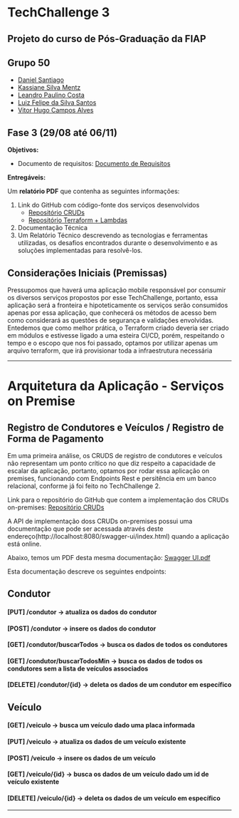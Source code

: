 # TechChallenge 3

## Projeto do curso de Pós-Graduação da FIAP

## Grupo 50

- [Daniel Santiago](https://github.com/SantiagoDDaniel)
- [Kassiane Silva Mentz](https://github.com/kassimentz)
- [Leandro Paulino Costa](https://github.com/LeandroPC)
- [Luiz Felipe da Silva Santos](https://github.com/Felipe-3191)
- [Vitor Hugo Campos Alves](https://github.com/vitorAlves1992/)

## Fase 3 (29/08 até 06/11)

**Objetivos:**

- Documento de requisitos: [Documento de Requisitos](./Documentacao_Funcional_de_Sistema_de_Parquimetro.pdf)

   
**Entregáveis:**

Um **relatório PDF** que contenha as seguintes informações:

1. Link do GitHub com código-fonte dos serviços desenvolvidos
   - [Repositório CRUDs](https://github.com/Felipe-3191/TechChallenge3-CRUDS)
   - [Repositório Terraform + Lambdas](https://github.com/Felipe-3191/Techchallenge3-Estacionamento)
2. Documentação Técnica
3. Um Relatório Técnico descrevendo as tecnologias e ferramentas utilizadas, os desafios encontrados durante o desenvolvimento e as soluções implementadas para resolvê-los.
   



## Considerações Iniciais (Premissas)

Pressupomos que haverá uma aplicação mobile responsável por consumir os diversos serviços propostos por esse TechChallenge, portanto, essa aplicação será a fronteira e hipoteticamente os serviços serão consumidos apenas por essa aplicação, que conhecerá os métodos de acesso bem como considerará as questões de segurança e validações envolvidas.
Entedemos que como melhor prática, o Terraform criado deveria ser criado em módulos e estivesse ligado a uma esteira CI/CD, porém, respeitando o tempo e o escopo que nos foi passado, optamos por utilizar apenas um arquivo terraform, que irá provisionar toda a infraestrutura necessária



---
# Arquitetura da Aplicação - Serviços on Premise

## Registro de Condutores e Veículos / Registro de Forma de Pagamento
Em uma primeira análise, os CRUDS de registro de condutores e veículos não representam um ponto crítico no que diz respeito a capacidade de escalar da aplicação, portanto, optamos por rodar essa aplicação on premises, funcionando com Endpoints Rest e persitência em um banco relacional, conforme já foi feito no TechChallenge 2. 

Link para o repositório do GitHub que contem a implementação dos CRUDs on-premises: 
[Repositório CRUDs](https://github.com/Felipe-3191/TechChallenge3-CRUDS)

A API de implementação doss CRUDs on-premises possui uma documentação que pode ser acessada através deste endereço(http://localhost:8080/swagger-ui/index.html) quando a aplicação está online.

Abaixo, temos um PDF desta mesma documentação:
[Swagger UI.pdf](https://github.com/Felipe-3191/TechChallenge3-CRUDS/files/13260941/Swagger.UI.pdf)

Esta documentação descreve os seguintes endpoints:
## Condutor
#### [PUT] /condutor -> atualiza os dados do condutor
#### [POST] /condutor -> insere os dados do condutor
#### [GET] /condutor/buscarTodos -> busca os dados de todos os condutores
#### [GET] /condutor/buscarTodosMin -> busca os dados de todos os condutores sem a lista de veículos associados
#### [DELETE] /condutor/{id} -> deleta os dados de um condutor em específico

## Veículo
#### [GET] /veiculo -> busca um veículo dado uma placa informada
#### [PUT] /veiculo -> atualiza os dados de um veículo existente
#### [POST] /veiculo -> insere os dados de um veículo
#### [GET] /veiculo/{id} -> busca os dados de um veículo dado um id de veículo existente
#### [DELETE] /veiculo/{id} -> deleta os dados de um veículo em específico
---
